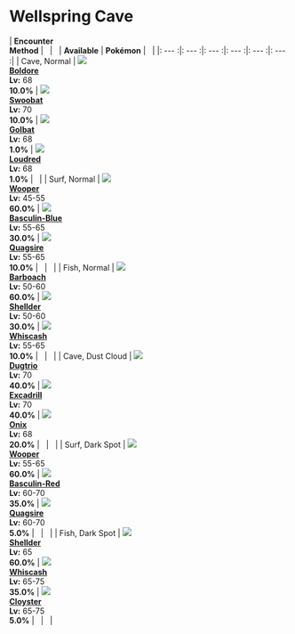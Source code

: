 # Wellspring Cave

| __Encounter<br>Method__ | &nbsp; | &nbsp; | __Available__ | __Pokémon__ | &nbsp; |
|: --- :|: --- :|: --- :|: --- :|: --- :|: --- :|
| Cave, Normal | ![][525] <br> __[Boldore]__ <br> __Lv:__ 68 <br> __10.0%__ | ![][528] <br> __[Swoobat]__ <br> __Lv:__ 70 <br> __10.0%__ | ![][42] <br> __[Golbat]__ <br> __Lv:__ 68 <br> __1.0%__ | ![][294] <br> __[Loudred]__ <br> __Lv:__ 68 <br> __1.0%__ | &nbsp; |
| Surf, Normal | ![][194] <br> __[Wooper]__ <br> __Lv:__ 45-55 <br> __60.0%__ | ![][550-blue] <br> __[Basculin-Blue]__ <br> __Lv:__ 55-65 <br> __30.0%__ | ![][195] <br> __[Quagsire]__ <br> __Lv:__ 55-65 <br> __10.0%__ | &nbsp; | &nbsp; |
| Fish, Normal | ![][339] <br> __[Barboach]__ <br> __Lv:__ 50-60 <br> __60.0%__ | ![][90] <br> __[Shellder]__ <br> __Lv:__ 50-60 <br> __30.0%__ | ![][340] <br> __[Whiscash]__ <br> __Lv:__ 55-65 <br> __10.0%__ | &nbsp; | &nbsp; |
| Cave, Dust Cloud | ![][51] <br> __[Dugtrio]__ <br> __Lv:__ 70 <br> __40.0%__ | ![][530] <br> __[Excadrill]__ <br> __Lv:__ 70 <br> __40.0%__ | ![][95] <br> __[Onix]__ <br> __Lv:__ 68 <br> __20.0%__ | &nbsp; | &nbsp; |
| Surf, Dark Spot | ![][194] <br> __[Wooper]__ <br> __Lv:__ 55-65 <br> __60.0%__ | ![][550-red] <br> __[Basculin-Red]__ <br> __Lv:__ 60-70 <br> __35.0%__ | ![][195] <br> __[Quagsire]__ <br> __Lv:__ 60-70 <br> __5.0%__ | &nbsp; | &nbsp; |
| Fish, Dark Spot | ![][90] <br> __[Shellder]__ <br> __Lv:__ 65 <br> __60.0%__ | ![][340] <br> __[Whiscash]__ <br> __Lv:__ 65-75 <br> __35.0%__ | ![][91] <br> __[Cloyster]__ <br> __Lv:__ 65-75 <br> __5.0%__ | &nbsp; | &nbsp; |


[525]: ../img/animated/525.gif
[Boldore]: ../../pokemons/525/
[528]: ../img/animated/528.gif
[Swoobat]: ../../pokemons/528/
[42]: ../img/animated/42.gif
[Golbat]: ../../pokemons/042/
[294]: ../img/animated/294.gif
[Loudred]: ../../pokemons/294/
[194]: ../img/animated/194.gif
[Wooper]: ../../pokemons/194/
[550-blue]: ../img/animated/550-blue.gif
[Basculin-Blue]: ../../pokemons/550/
[195]: ../img/animated/195.gif
[Quagsire]: ../../pokemons/195/
[339]: ../img/animated/339.gif
[Barboach]: ../../pokemons/339/
[90]: ../img/animated/90.gif
[Shellder]: ../../pokemons/090/
[340]: ../img/animated/340.gif
[Whiscash]: ../../pokemons/340/
[51]: ../img/animated/51.gif
[Dugtrio]: ../../pokemons/051/
[530]: ../img/animated/530.gif
[Excadrill]: ../../pokemons/530/
[95]: ../img/animated/95.gif
[Onix]: ../../pokemons/095/
[550-red]: ../img/animated/550-red.gif
[Basculin-Red]: ../../pokemons/550/
[91]: ../img/animated/91.gif
[Cloyster]: ../../pokemons/091/